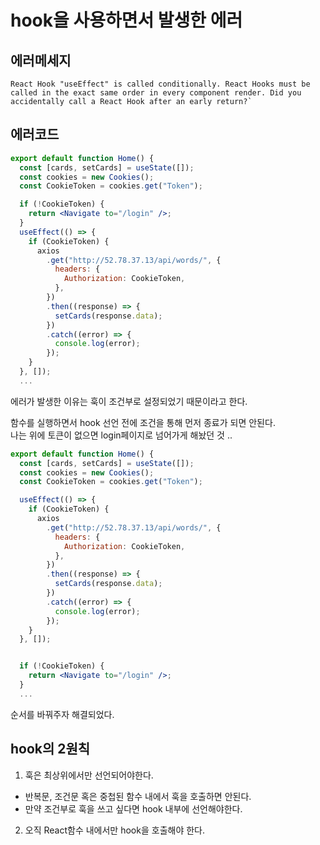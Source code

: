 # hook을 사용하면서 발생한 에러

## 에러메세지

```
React Hook "useEffect" is called conditionally. React Hooks must be called in the exact same order in every component render. Did you accidentally call a React Hook after an early return?`
```

## 에러코드

```jsx
export default function Home() {
  const [cards, setCards] = useState([]);
  const cookies = new Cookies();
  const CookieToken = cookies.get("Token");

  if (!CookieToken) {
    return <Navigate to="/login" />;
  }
  useEffect(() => {
    if (CookieToken) {
      axios
        .get("http://52.78.37.13/api/words/", {
          headers: {
            Authorization: CookieToken,
          },
        })
        .then((response) => {
          setCards(response.data);
        })
        .catch((error) => {
          console.log(error);
        });
    }
  }, []);
  ...
```

에러가 발생한 이유는 훅이 조건부로 설정되었기 때문이라고 한다.

함수를 실행하면서 hook 선언 전에 조건을 통해 먼저 종료가 되면 안된다.  
나는 위에 토큰이 없으면 login페이지로 넘어가게 해놨던 것 ..

```jsx
export default function Home() {
  const [cards, setCards] = useState([]);
  const cookies = new Cookies();
  const CookieToken = cookies.get("Token");

  useEffect(() => {
    if (CookieToken) {
      axios
        .get("http://52.78.37.13/api/words/", {
          headers: {
            Authorization: CookieToken,
          },
        })
        .then((response) => {
          setCards(response.data);
        })
        .catch((error) => {
          console.log(error);
        });
    }
  }, []);


  if (!CookieToken) {
    return <Navigate to="/login" />;
  }
  ...
```

순서를 바꿔주자 해결되었다.

## hook의 2원칙

1. 훅은 최상위에서만 선언되어야한다.

- 반복문, 조건문 혹은 중첩된 함수 내에서 훅을 호출하면 안된다.
- 만약 조건부로 훅을 쓰고 싶다면 hook 내부에 선언해야한다.

2. 오직 React함수 내에서만 hook을 호출해야 한다.
